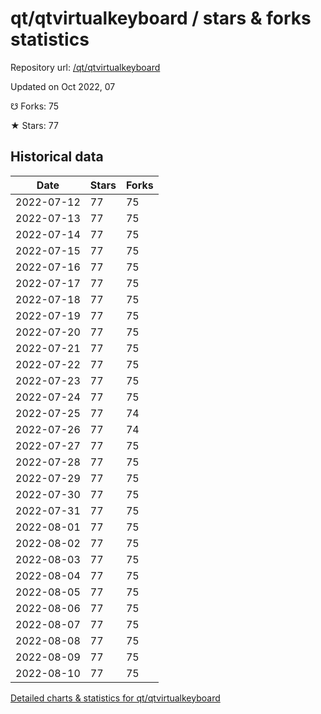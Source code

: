 # qt/qtvirtualkeyboard / stars & forks statistics

Repository url: [/qt/qtvirtualkeyboard](https://github.com/qt/qtvirtualkeyboard)

Updated on Oct 2022, 07

☋ Forks: 75

★ Stars: 77

## Historical data
| Date | Stars | Forks |
|------|-------|-------|
| 2022-07-12 | 77 | 75 | 
| 2022-07-13 | 77 | 75 | 
| 2022-07-14 | 77 | 75 | 
| 2022-07-15 | 77 | 75 | 
| 2022-07-16 | 77 | 75 | 
| 2022-07-17 | 77 | 75 | 
| 2022-07-18 | 77 | 75 | 
| 2022-07-19 | 77 | 75 | 
| 2022-07-20 | 77 | 75 | 
| 2022-07-21 | 77 | 75 | 
| 2022-07-22 | 77 | 75 | 
| 2022-07-23 | 77 | 75 | 
| 2022-07-24 | 77 | 75 | 
| 2022-07-25 | 77 | 74 | 
| 2022-07-26 | 77 | 74 | 
| 2022-07-27 | 77 | 75 | 
| 2022-07-28 | 77 | 75 | 
| 2022-07-29 | 77 | 75 | 
| 2022-07-30 | 77 | 75 | 
| 2022-07-31 | 77 | 75 | 
| 2022-08-01 | 77 | 75 | 
| 2022-08-02 | 77 | 75 | 
| 2022-08-03 | 77 | 75 | 
| 2022-08-04 | 77 | 75 | 
| 2022-08-05 | 77 | 75 | 
| 2022-08-06 | 77 | 75 | 
| 2022-08-07 | 77 | 75 | 
| 2022-08-08 | 77 | 75 | 
| 2022-08-09 | 77 | 75 | 
| 2022-08-10 | 77 | 75 | 


[Detailed charts & statistics for qt/qtvirtualkeyboard](https://reviewgithub.com/rep/qt/qtvirtualkeyboard)
